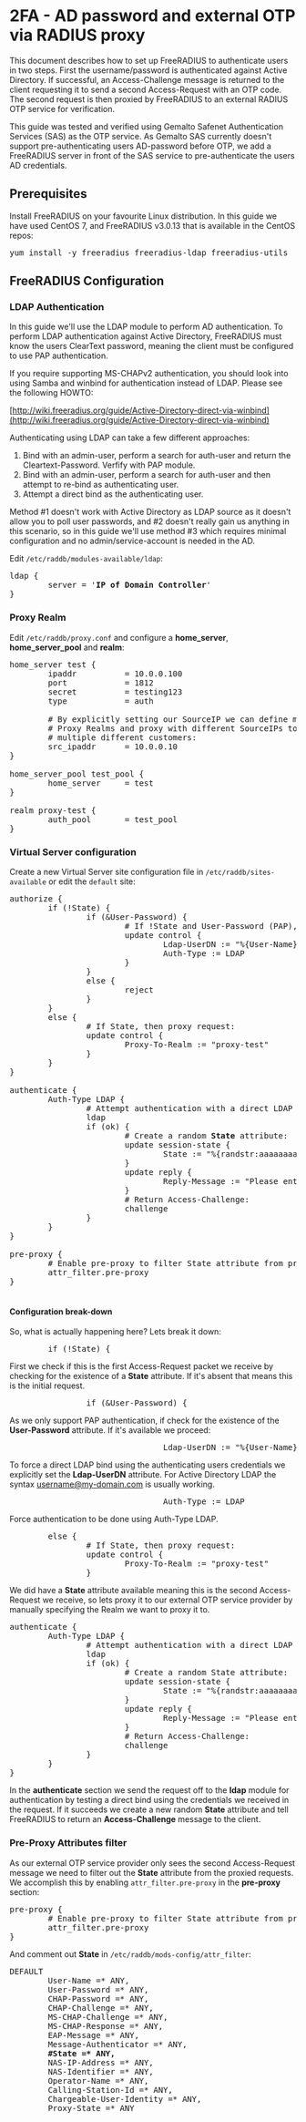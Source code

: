 # 2FA - AD password and external OTP via RADIUS proxy

This document describes how to set up FreeRADIUS to authenticate users in two steps. First the username/password is authenticated against Active Directory. If successful, an Access-Challenge message is returned to the client requesting it to send a second Access-Request with an OTP code. The second request is then proxied by FreeRADIUS to an external RADIUS OTP service for verification.

This guide was tested and verified using Gemalto Safenet Authentication Services (SAS) as the OTP service. As Gemalto SAS currently doesn't support pre-authenticating users AD-password before OTP, we add a FreeRADIUS server in front of the SAS service to pre-authenticate the users AD credentials.

## Prerequisites

Install FreeRADIUS on your favourite Linux distribution. In this guide we have used CentOS 7, and FreeRADIUS v3.0.13 that is available in the CentOS repos:

<pre>
yum install -y freeradius freeradius-ldap freeradius-utils
</pre>

## FreeRADIUS Configuration

### LDAP Authentication

In this guide we'll use the LDAP module to perform AD authentication. To perform LDAP authentication against Active Directory, FreeRADIUS must know the users ClearText password, meaning the client must be configured to use PAP authentication. 

If you require supporting MS-CHAPv2 authentication, you should look into using Samba and winbind for authentication instead of LDAP. Please see the following HOWTO:

[http://wiki.freeradius.org/guide/Active-Directory-direct-via-winbind](http://wiki.freeradius.org/guide/Active-Directory-direct-via-winbind)

Authenticating using LDAP can take a few different approaches:

1. Bind with an admin-user, perform a search for auth-user and return the Cleartext-Password. Verfify with PAP module.
2. Bind with an admin-user, perform a search for auth-user and then attempt to re-bind as authenticating user.
3. Attempt a direct bind as the authenticating user.

Method #1 doesn't work with Active Directory as LDAP source as it doesn't allow you to poll user passwords, and #2 doesn't really gain us anything in this scenario, so in this guide we'll use method #3 which requires minimal configuration and no admin/service-account is needed in the AD.

Edit `/etc/raddb/modules-available/ldap`:

<pre>
ldap {
        server = '<b>IP of Domain Controller</b>'
}
</pre>

### Proxy Realm

Edit `/etc/raddb/proxy.conf` and configure a <b>home_server</b>, <b>home_server_pool</b> and <b>realm</b>:

<pre>
home_server test {
        ipaddr          = 10.0.0.100
        port            = 1812
        secret          = testing123
        type            = auth

        # By explicitly setting our SourceIP we can define multiple different 
        # Proxy Realms and proxy with different SourceIPs to differentiate between
        # multiple different customers:
        src_ipaddr      = 10.0.0.10
}

home_server_pool test_pool {
        home_server     = test
}

realm proxy-test {
        auth_pool       = test_pool
}
</pre>

### Virtual Server configuration

Create a new Virtual Server site configuration file in `/etc/raddb/sites-available` or edit the `default` site:

<pre>
authorize {
        if (!State) {
                if (&User-Password) {
                        # If !State and User-Password (PAP), then force LDAP:
                        update control {
                                Ldap-UserDN := "%{User-Name}@my-domain.com"
                                Auth-Type := LDAP
                        }
                }
                else {
                        reject
                }
        }
        else {
                # If State, then proxy request:
                update control {
                        Proxy-To-Realm := "proxy-test"
                }
        }
}

authenticate {
        Auth-Type LDAP {
                # Attempt authentication with a direct LDAP bind:
                ldap
                if (ok) {
                        # Create a random <b>State</b> attribute:
                        update session-state {
                                State := "%{randstr:aaaaaaaaaaaaaaaa}"
                        }
                        update reply {
                                Reply-Message := "Please enter OTP"
                        }
                        # Return Access-Challenge:
                        challenge
                }
        }
}

pre-proxy {
        # Enable pre-proxy to filter State attribute from proxied requests:
        attr_filter.pre-proxy
}

</pre>

#### Configuration break-down

So, what is actually happening here? Lets break it down:

<pre>
        if (!State) {
</pre>

First we check if this is the first Access-Request packet we receive by checking for the existence of a <b>State</b> attribute. If it's absent that means this is the initial request.

<pre>
                if (&User-Password) {
</pre>

As we only support PAP authentication, if check for the existence of the <b>User-Password</b> attribute. If it's available we proceed:

<pre>
                                Ldap-UserDN := "%{User-Name}@my-domain.com"
</pre>

To force a direct LDAP bind using the authenticating users credentials we explicitly set the <b>Ldap-UserDN</b> attribute. For Active Directory LDAP the syntax username@my-domain.com is usually working.

<pre>
                                Auth-Type := LDAP
</pre>

Force authentication to be done using Auth-Type LDAP.

<pre>
        else {
                # If State, then proxy request:
                update control {
                        Proxy-To-Realm := "proxy-test"
                }
</pre>

We did have a <b>State</b> attribute available meaning this is the second Access-Request we receive, so lets proxy it to our external OTP service provider by manually specifying the Realm we want to proxy it to.

<pre>
authenticate {
        Auth-Type LDAP {
                # Attempt authentication with a direct LDAP bind:
                ldap
                if (ok) {
                        # Create a random State attribute:
                        update session-state {
                                State := "%{randstr:aaaaaaaaaaaaaaaa}"
                        }
                        update reply {
                                Reply-Message := "Please enter OTP"
                        }
                        # Return Access-Challenge:
                        challenge
                }
        }
}
</pre>

In the <b>authenticate</b> section we send the request off to the <b>ldap</b> module for authentication by testing a direct bind using the credentials we received in the request. If it succeeds we create a new random <b>State</b> attribute and tell FreeRADIUS to return an <b>Access-Challenge</b> message to the client.

### Pre-Proxy Attributes filter

As our external OTP service provider only sees the second Access-Request message we need to filter out the <b>State</b> attribute from the proxied requests. We accomplish this by enabling `attr_filter.pre-proxy` in the <b>pre-proxy</b> section:

<pre>
pre-proxy {
        # Enable pre-proxy to filter State attribute from proxied requests:
        attr_filter.pre-proxy
}
</pre>

And comment out <b>State</b> in `/etc/raddb/mods-config/attr_filter`:

<pre>
DEFAULT
        User-Name =* ANY,
        User-Password =* ANY,
        CHAP-Password =* ANY,
        CHAP-Challenge =* ANY,
        MS-CHAP-Challenge =* ANY,
        MS-CHAP-Response =* ANY,
        EAP-Message =* ANY,
        Message-Authenticator =* ANY,
        <b>#State =* ANY,</b>
        NAS-IP-Address =* ANY,
        NAS-Identifier =* ANY,
        Operator-Name =* ANY,
        Calling-Station-Id =* ANY,
        Chargeable-User-Identity =* ANY,
        Proxy-State =* ANY
</pre>